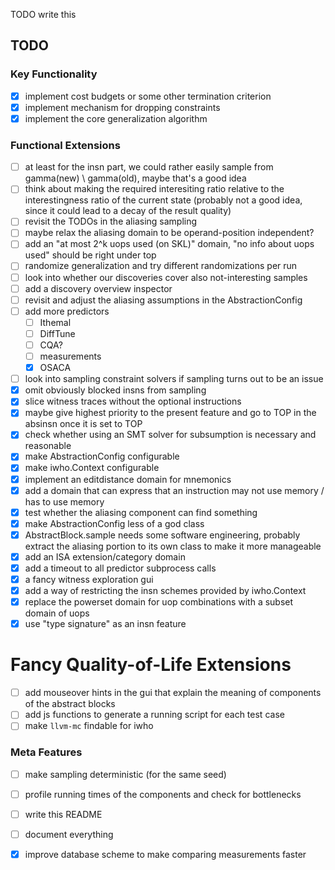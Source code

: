 TODO write this

## TODO

### Key Functionality
  - [X] implement cost budgets or some other termination criterion
  - [X] implement mechanism for dropping constraints
  - [X] implement the core generalization algorithm

### Functional Extensions
  - [ ] at least for the insn part, we could rather easily sample from  gamma(new) \ gamma(old), maybe that's a good idea
  - [ ] think about making the required interesiting ratio relative to the interestingness ratio of the current state (probably not a good idea, since it could lead to a decay of the result quality)
  - [ ] revisit the TODOs in the aliasing sampling
  - [ ] maybe relax the aliasing domain to be operand-position independent?
  - [ ] add an "at most 2^k uops used (on SKL)" domain, "no info about uops used" should be right under top
  - [ ] randomize generalization and try different randomizations per run
  - [ ] look into whether our discoveries cover also not-interesting samples
  - [ ] add a discovery overview inspector
  - [ ] revisit and adjust the aliasing assumptions in the AbstractionConfig
  - [ ] add more predictors
    - [ ] Ithemal
    - [ ] DiffTune
    - [ ] CQA?
    - [ ] measurements
    - [X] OSACA
  - [ ] look into sampling constraint solvers if sampling turns out to be an issue
  - [X] omit obviously blocked insns from sampling
  - [X] slice witness traces without the optional instructions
  - [X] maybe give highest priority to the present feature and go to TOP in the absinsn once it is set to TOP
  - [X] check whether using an SMT solver for subsumption is necessary and reasonable
  - [X] make AbstractionConfig configurable
  - [X] make iwho.Context configurable
  - [X] implement an editdistance domain for mnemonics
  - [X] add a domain that can express that an instruction may not use memory / has to use memory
  - [X] test whether the aliasing component can find something
  - [X] make AbstractionConfig less of a god class
  - [X] AbstractBlock.sample needs some software engineering, probably extract the aliasing portion to its own class to make it more manageable
  - [X] add an ISA extension/category domain
  - [X] add a timeout to all predictor subprocess calls
  - [X] a fancy witness exploration gui
  - [X] add a way of restricting the insn schemes provided by iwho.Context
  - [X] replace the powerset domain for uop combinations with a subset domain of uops
  - [X] use "type signature" as an insn feature

# Fancy Quality-of-Life Extensions
  - [ ] add mouseover hints in the gui that explain the meaning of components of the abstract blocks
  - [ ] add js functions to generate a running script for each test case
  - [ ] make `llvm-mc` findable for iwho

### Meta Features
  - [ ] make sampling deterministic (for the same seed)
  - [ ] profile running times of the components and check for bottlenecks
  - [ ] write this README
  - [ ] document everything
  - [X] improve database scheme to make comparing measurements faster


